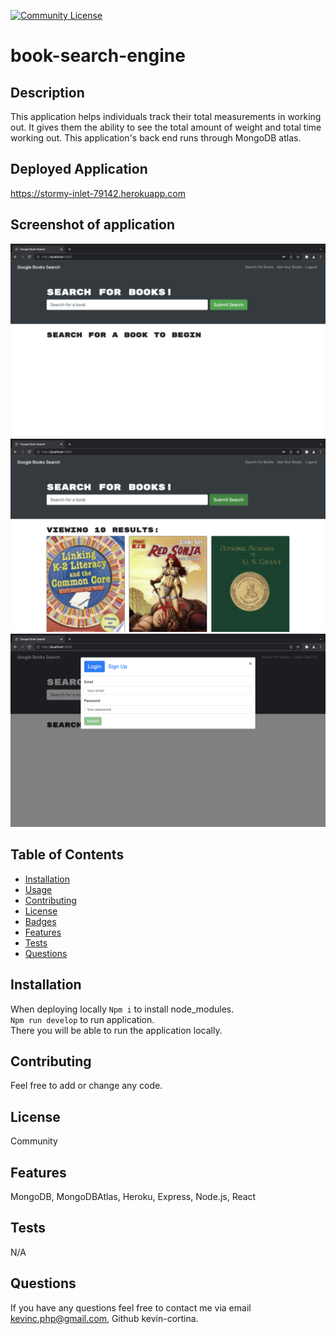   [![Community License](https://img.shields.io/badge/license-Community-blue.svg)](http://www.gnu.org/licenses/Community-3.0)

  # book-search-engine
  
  
  ## Description
  This application helps individuals track their total measurements in working out. It gives them the ability to see the total amount of weight and total time working out. This application's back end runs through MongoDB atlas. 
  
  ## Deployed Application
  https://stormy-inlet-79142.herokuapp.com

  ## Screenshot of application
   ![Screenshot1](./client/public/screenshot1.png)
   ![Screenshot2](./client/public/screenshot2.png)
   ![Screenshot3](./client/public/screenshot3.png)
  
  ## Table of Contents
  - [Installation](#installation)
  - [Usage](#usage)
  - [Contributing](#contributing)
  - [License](#license)
  - [Badges](#badges)
  - [Features](#features)
  - [Tests](#test)
  - [Questions](#questions)
 
  ## Installation
  When deploying locally
    `Npm i`  to install node_modules.  
    `Npm run develop`  to run application.  
  There you will be able to run the application locally.
  
  ## Contributing
  Feel free to add or change any code.

  
  ## License
  Community
  

  ## Features
  MongoDB, MongoDBAtlas, Heroku, Express, Node.js, React
  
  ## Tests
  N/A
 
  
  ## Questions
  If you have any questions feel free to contact me via email kevinc.php@gmail.com, Github kevin-cortina.
  